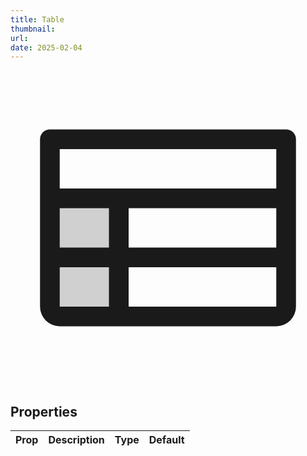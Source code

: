 ```yaml
---
title: Table
thumbnail:
url:
date: 2025-02-04
---
```


<svg viewBox="0 0 256 256"><g fill="currentColor"><path d="M88 104v96H32v-96Z" opacity=".2"/><path d="M224 48H32a8 8 0 0 0-8 8v136a16 16 0 0 0 16 16h176a16 16 0 0 0 16-16V56a8 8 0 0 0-8-8M40 112h40v32H40Zm56 0h120v32H96Zm120-48v32H40V64ZM40 160h40v32H40Zm176 32H96v-32h120z"/></g></svg>

## Properties

| Prop | Description | Type | Default |
| ---- | ----------- | ---- | ------- |
